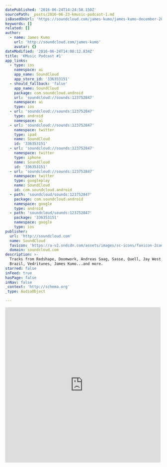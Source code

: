 ```yaml
---
datePublished: '2016-06-24T14:24:58.150Z'
sourcePath: _posts/2016-06-23-kmusic-podcast-1.md
isBasedOnUrl: 'https://soundcloud.com/james-kumo/james-kumo-december-2013-dj'
keywords: []
related: []
author:
  - name: James Kumo
    url: 'http://soundcloud.com/james-kumo'
    avatar: {}
dateModified: '2016-06-24T14:08:12.834Z'
title: 'KMusic Podcast #1'
app_links:
  - type: ios
    namespace: ai
    app_name: SoundCloud
    app_store_id: '336353151'
  - should_fallback: 'false'
    app_name: SoundCloud
    package: com.soundcloud.android
    url: 'soundcloud://sounds:123752847'
    namespace: ai
    type: ios
  - url: 'soundcloud://sounds:123752847'
    type: android
    namespace: ai
  - url: 'soundcloud://sounds:123752847'
    namespace: twitter
    type: ipad
    name: SoundCloud
    id: '336353151'
  - url: 'soundcloud://sounds:123752847'
    namespace: twitter
    type: iphone
    name: SoundCloud
    id: '336353151'
  - url: 'soundcloud://sounds:123752847'
    namespace: twitter
    type: googleplay
    name: SoundCloud
    id: com.soundcloud.android
  - path: 'soundcloud/sounds:123752847'
    package: com.soundcloud.android
    namespace: google
    type: android
  - path: 'soundcloud/sounds:123752847'
    package: '336353151'
    namespace: google
    type: ios
publisher:
  url: 'http://soundcloud.com'
  name: SoundCloud
  favicon: 'https://a-v2.sndcdn.com/assets/images/sc-icons/favicon-2cadd14b.ico'
  domain: soundcloud.com
description: >-
  Tracks from Redshape, Doomwork, Andreas Saag, Sasse, Quell, Jay West, Zoo
  Brazil, Vedritunes, James Kumo...and more. 
starred: false
inFeed: true
hasPage: false
inNav: false
_context: 'http://schema.org'
_type: AudioObject

---
```

<iframe src="https://cdn.embedly.com/widgets/media.html?src=https%3A%2F%2Fw.soundcloud.com%2Fplayer%2F%3Fvisual%3Dtrue%26url%3Dhttp%253A%252F%252Fapi.soundcloud.com%252Ftracks%252F123752847%26show_artwork%3Dtrue&amp;url=https%3A%2F%2Fsoundcloud.com%2Fjames-kumo%2Fjames-kumo-december-2013-dj&amp;image=http%3A%2F%2Fi1.sndcdn.com%2Fartworks-000122399085-eh5p1w-t500x500.jpg&amp;key=b7d04c9b404c499eba89ee7072e1c4f7&amp;type=text%2Fhtml&amp;schema=soundcloud" width="500" height="500" scrolling="no" frameborder="0" allowfullscreen="" style=""></iframe>